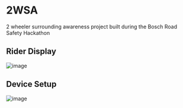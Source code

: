 # 2WSA
2 wheeler surrounding awareness project built during the Bosch Road Safety Hackathon

## Rider Display

![image](https://github.com/tejaspthorat/2WSA/assets/97504422/7d2d27e2-9078-4856-8514-b1d46e284398)

## Device Setup

![image](https://github.com/tejaspthorat/2WSA/assets/97504422/d3ebeaed-8eb0-4cf8-a358-39b4b032f6b2)


